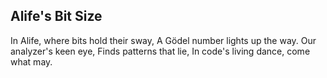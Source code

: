 ## Alife's Bit Size

In Alife, where bits hold their sway,
A Gödel number lights up the way.
Our analyzer's keen eye,
Finds patterns that lie,
In code's living dance, come what may.